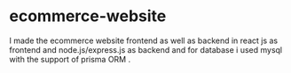 # ecommerce-website
I made the ecommerce website frontend as well as backend in react js as frontend and node.js/express.js as backend and for database i used mysql with the support of prisma ORM . 
